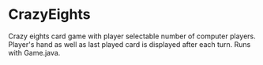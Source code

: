 # CrazyEights
Crazy eights card game with player selectable number of computer players. Player's hand as well as last played card is displayed after each turn. Runs with Game.java.

